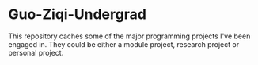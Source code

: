 # Guo-Ziqi-Undergrad
This repository caches some of the major programming projects I've been engaged in. They could be either a module project, research project or personal project.
